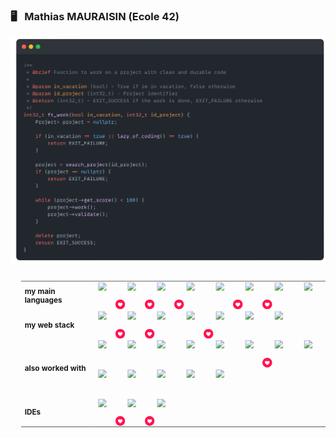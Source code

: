 ### :desktop_computer: &nbsp; Mathias MAURAISIN (Ecole 42)

![snap](images/Snap_dark.png?raw=true)



    
<!-- [![My Skills](https://skillicons.dev/icons?i=c,cpp,html,css,js,ts,)](https://skillicons.dev) -->
<svg fill="none" viewBox="0 0 600 400" width="600" height="400" xmlns="http://www.w3.org/2000/svg">
  <foreignObject width="100%" height="100%">
    <div xmlns="http://www.w3.org/1999/xhtml">
        <style>
            td, th {
            border: none!important;
            }
        </style>
        <table style="margin-left: 20px">
            <tr>
                <td>
                    <b>my main languages</b>
                </td>
                <td style="display: flex; flex-direction: row; flex-wrap: wrap; max-width: 500px; gap: 6px;">
                    <div style="position: relative; width: 50px; height: 50px;">
                        <img style="position: absolute; width: 20px; height: 20px; top: 65%; left: 65%;" src="images/like.png">
                        <img src="https://skillicons.dev/icons?i=c" />
                    </div>
                    <div style="position: relative; width: 50px; height: 50px;">
                        <img style="position: absolute; width: 20px; height: 20px; top: 65%; left: 65%;" src="images/like.png">
                        <img src="https://skillicons.dev/icons?i=cpp" />
                    </div>
                    <div style="position: relative; width: 50px; height: 50px;">
                        <img style="position: absolute; width: 20px; height: 20px; top: 65%; left: 65%;" src="images/like.png">
                        <img src="https://skillicons.dev/icons?i=docker" />
                    </div>
                    <div style="position: relative; width: 50px; height: 50px;">
                        <img src="https://skillicons.dev/icons?i=js" />
                    </div>
                    <div style="position: relative; width: 50px; height: 50px;">
                        <img style="position: absolute; width: 20px; height: 20px; top: 65%; left: 65%;" src="images/like.png">
                        <img src="https://skillicons.dev/icons?i=ts" />
                    </div>
                    <div style="position: relative; width: 50px; height: 50px;">
                        <img style="position: absolute; width: 20px; height: 20px; top: 65%; left: 65%;" src="images/like.png">
                        <img src="https://skillicons.dev/icons?i=html" />
                    </div>
                    <div style="position: relative; width: 50px; height: 50px;">
                        <img src="https://skillicons.dev/icons?i=css" />
                    </div>
                    <div style="position: relative; width: 50px; height: 50px;">
                        <img src="https://skillicons.dev/icons?i=md" />
                    </div>
                </td> 
            </tr>
            <tr>
                <td>
                    <b>my web stack</b>
                </td>
                <td style="display: flex; flex-direction: row; flex-wrap: wrap; max-width: 500px; gap: 6px;">
                    <div style="position: relative; width: 50px; height: 50px;">
                        <img style="position: absolute; width: 20px; height: 20px; top: 65%; left: 65%;" src="images/like.png">
                        <img src="https://skillicons.dev/icons?i=react" />
                    </div>
                    <div style="position: relative; width: 50px; height: 50px;">
                        <img style="position: absolute; width: 20px; height: 20px; top: 65%; left: 65%;" src="images/like.png">
                        <img src="https://skillicons.dev/icons?i=nestjs" />
                    </div>
                    <div style="position: relative; width: 50px; height: 50px;">
                        <img src="https://skillicons.dev/icons?i=postgres" />
                    </div>
                    <div style="position: relative; width: 50px; height: 50px;">
                        <img style="position: absolute; width: 20px; height: 20px; top: 65%; left: 65%;" src="images/like.png">
                        <img src="https://skillicons.dev/icons?i=tailwindcss" />
                    </div>
                    <div style="position: relative; width: 50px; height: 50px;">
                        <img src="https://skillicons.dev/icons?i=nginx" />
                    </div>
                    <div style="position: relative; width: 50px; height: 50px;">
                        <img src="https://skillicons.dev/icons?i=nodejs" />
                    </div>
                    <div style="position: relative; width: 50px; height: 50px;">
                        <img src="https://skillicons.dev/icons?i=figma" />
                    </div>
                </td> 
            </tr>
            <tr>
                <td>
                    <b>also worked with</b>
                </td>
                <td style="display: flex; flex-direction: row; flex-wrap: wrap; max-width: 500px; gap: 6px;">
                    <div style="position: relative; width: 50px; height: 50px;">
                        <img src="https://skillicons.dev/icons?i=vite" />
                    </div>
                    <div style="position: relative; width: 50px; height: 50px;">
                        <img src="https://skillicons.dev/icons?i=vercel" />
                    </div>
                    <div style="position: relative; width: 50px; height: 50px;">
                        <img src="https://skillicons.dev/icons?i=threejs" />
                    </div>
                    <div style="position: relative; width: 50px; height: 50px;">
                        <img src="https://skillicons.dev/icons?i=sass" />
                    </div>
                    <div style="position: relative; width: 50px; height: 50px;">
                        <img src="https://skillicons.dev/icons?i=redux" />
                    </div>
                    <div style="position: relative; width: 50px; height: 50px;">
                        <img style="position: absolute; width: 20px; height: 20px; top: 65%; left: 65%;" src="images/like.png">
                        <img src="https://skillicons.dev/icons?i=prisma" />
                    </div>
                    <div style="position: relative; width: 50px; height: 50px;">
                        <img src="https://skillicons.dev/icons?i=postman" />
                    </div>
                    <div style="position: relative; width: 50px; height: 50px;">
                        <img src="https://skillicons.dev/icons?i=nextjs" />
                    </div>
                    <div style="position: relative; width: 50px; height: 50px;">
                        <img src="https://skillicons.dev/icons?i=mysql" />
                    </div>
                    <div style="position: relative; width: 50px; height: 50px;">
                        <img src="https://skillicons.dev/icons?i=materialui" />
                    </div>
                    <div style="position: relative; width: 50px; height: 50px;">
                        <img src="https://skillicons.dev/icons?i=java" />
                    </div>
                    <div style="position: relative; width: 50px; height: 50px;">
                        <img src="https://skillicons.dev/icons?i=php" />
                    </div>
                    <div style="position: relative; width: 50px; height: 50px;">
                        <img src="https://skillicons.dev/icons?i=bootstrap" />
                    </div>
                </td>  
            </tr>
            <tr>
                <td>
                    <b>IDEs</b>
                </td>
                <td style="display: flex; flex-direction: row; flex-wrap: wrap; max-width: 500px; gap: 6px;">
                    <div style="position: relative; width: 50px; height: 50px;">
                        <img style="position: absolute; width: 20px; height: 20px; top: 65%; left: 65%;" src="images/like.png">
                        <img src="https://skillicons.dev/icons?i=vscode" />
                    </div>
                    <div style="position: relative; width: 50px; height: 50px;">
                        <img style="position: absolute; width: 20px; height: 20px; top: 65%; left: 65%;" src="images/like.png">
                        <img src="https://skillicons.dev/icons?i=vim" />
                    </div>
                    <div style="position: relative; width: 50px; height: 50px;">
                        <img src="https://skillicons.dev/icons?i=idea" />
                    </div>
                </td> 
            </tr>
        </table>
    </div>
  </foreignObject>
</svg>

<svg fill="none" viewBox="0 0 600 300" width="600" height="300" xmlns="http://www.w3.org/2000/svg">
  <foreignObject width="100%" height="100%">
    <div xmlns="http://www.w3.org/1999/xhtml">
      <style>
        @keyframes hi  {
            0% { transform: rotate( 0.0deg) }
           10% { transform: rotate(14.0deg) }
           20% { transform: rotate(-8.0deg) }
           30% { transform: rotate(14.0deg) }
           40% { transform: rotate(-4.0deg) }
           50% { transform: rotate(10.0deg) }
           60% { transform: rotate( 0.0deg) }
          100% { transform: rotate( 0.0deg) }
        }

        @keyframes gradient {
          0% {
            background-position: 0% 50%;
          }
          50% {
            background-position: 100% 50%;
          }
          100% {
            background-position: 0% 50%;
          }
        }

        .container {
          background: linear-gradient(-45deg, #ee7752, #e73c7e, #23a6d5, #23d5ab);
          background-size: 400% 400%;
          animation: gradient 15s ease infinite;

          width: 100%;
          height: 300px;

          display: flex;
          justify-content: center;
          align-items: center;
          color: white;

          font-family: -apple-system, BlinkMacSystemFont, "Segoe UI", Roboto, Helvetica, Arial, sans-serif, "Apple Color Emoji", "Segoe UI Emoji", "Segoe UI Symbol";
        }

        .hi {
          animation: hi 1.5s linear -0.5s infinite;
          display: inline-block;
          transform-origin: 70% 70%;
        }

        @media (prefers-reduced-motion) {
          .container {
            animation: none;
          }

          .hi {
            animation: none;
          }
        }
      </style>

      <div class="container">
        <h1>Hi there, my name is Nikola <div class="hi">👋</div></h1>
      </div>
    </div>
  </foreignObject>
</svg>

### &nbsp;Stats

[![Top Langs](https://github-readme-stats.vercel.app/api/top-langs/?username=mathias-mrsn&layout=compact&bg_color=22272E&title_color=f8f8f8&text_color=f8f8f8&icon_color=f8f8f8&border_color=22272E)](https://github.com/anuraghazra/github-readme-stats)

[![mamaurai's 42 stats](https://badge42.vercel.app/api/v2/cl1l4qz93000609l4yixitcl4/stats?cursusId=21&coalitionId=45)](https://github.com/JaeSeoKim/badge42)
